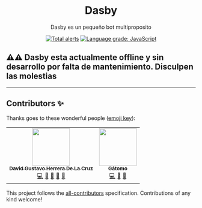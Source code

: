 <div align="center">

# Dasby

Dasby es un pequeño bot multiproposito</h4>

[![Total alerts](https://img.shields.io/lgtm/alerts/g/dasby-project/Dasby.svg?logo=lgtm&logoWidth=18)](https://lgtm.com/projects/g/dasby-project/Dasby/alerts/)
[![Language grade: JavaScript](https://img.shields.io/lgtm/grade/javascript/g/dasby-project/Dasby.svg?logo=lgtm&logoWidth=18)](https://lgtm.com/projects/g/dasby-project/Dasby/context:javascript)

</div>

## ⚠️⚠️ Dasby esta actualmente offline y sin desarrollo por falta de mantenimiento. Disculpen las molestias
---

## Contributors ✨

Thanks goes to these wonderful people ([emoji key](https://allcontributors.org/docs/en/emoji-key)):

<!-- ALL-CONTRIBUTORS-LIST:START - Do not remove or modify this section -->
<!-- prettier-ignore-start -->
<!-- markdownlint-disable -->
<table>
  <tr>
    <td align="center"><a href="https://discord.gg/kqz8jm5"><img src="https://avatars2.githubusercontent.com/u/31642521?v=4" width="100px;" alt=""/><br /><sub><b>David Gustavo Herrera De La Cruz</b></sub></a><br /><a href="https://github.com/dasby-project/Dasby/commits?author=Phamzito" title="Code">💻</a> <a href="https://github.com/dasby-project/Dasby/commits?author=Phamzito" title="Documentation">📖</a> <a href="https://github.com/dasby-project/Dasby/issues?q=author%3APhamzito" title="Bug reports">🐛</a> <a href="https://github.com/dasby-project/Dasby/pulls?q=is%3Apr+reviewed-by%3APhamzito" title="Reviewed Pull Requests">👀</a> <a href="#userTesting-Phamzito" title="User Testing">📓</a></td>
    <td align="center"><a href="https://invite.gg/gatomo"><img src="https://avatars3.githubusercontent.com/u/63877602?v=4" width="100px;" alt=""/><br /><sub><b>Gátomo</b></sub></a><br /><a href="https://github.com/dasby-project/Dasby/commits?author=gatomo-oficial" title="Code">💻</a> <a href="https://github.com/dasby-project/Dasby/commits?author=gatomo-oficial" title="Documentation">📖</a> <a href="https://github.com/dasby-project/Dasby/issues?q=author%3Agatomo-oficial" title="Bug reports">🐛</a></td>
  </tr>
</table>

<!-- markdownlint-enable -->
<!-- prettier-ignore-end -->

<!-- ALL-CONTRIBUTORS-LIST:END -->

This project follows the [all-contributors](https://github.com/all-contributors/all-contributors)
specification. Contributions of any kind welcome!

